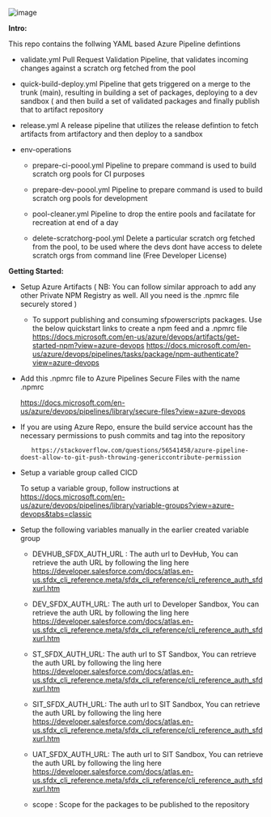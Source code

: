 ![image](https://gblobscdn.gitbook.com/assets%2F-MI39dIf1BuKlg_oSIG_%2F-MersLlsLMydZ6V7hfP-%2F-MersUtb9fBk1m9NMuMc%2Fflowdiagram_revised.png?alt=media&token=b613b0a8-99e3-4702-8f38-033cb1d7700d)


**Intro:**

This repo contains the follwing YAML based Azure Pipeline defintions

-  validate.yml
   Pull Request Validation Pipeline, that validates incoming changes against a scratch org fetched from the pool
   
- quick-build-deploy.yml
   Pipeline that gets triggered on a merge to the trunk (main), resulting in building a set of packages, deploying to a dev sandbox ( and then build a set of validated packages and finally publish that to artifact repository

- release.yml
   A release pipeline that utilizes the release defintion to fetch artifacts from artifactory and then deploy to a sandbox 


- env-operations
  - prepare-ci-poool.yml
     Pipeline to prepare command is used to build scratch org pools for CI purposes

  - prepare-dev-poool.yml
     Pipeline to prepare command is used to build scratch org pools for development
   
  - pool-cleaner.yml
     Pipeline to drop the entire pools and facilatate for recreation at end of a day

  - delete-scratchorg-pool.yml
     Delete a particular scratch org fetched from the pool, to be used where the devs dont have access to delete scratch orgs from command line (Free Developer License) 

**Getting Started:**

- Setup Azure Artifacts ( NB: You can follow similar approach to add any other Private NPM Registry as well. All you need is the .npmrc file securely stored )

  - To support publishing and consuming sfpowerscripts packages. Use the below quickstart links to create a npm feed and a .npmrc file
     https://docs.microsoft.com/en-us/azure/devops/artifacts/get-started-npm?view=azure-devops 
     https://docs.microsoft.com/en-us/azure/devops/pipelines/tasks/package/npm-authenticate?view=azure-devops

- Add this .npmrc file to Azure Pipelines Secure Files with the name .npmrc 
   
     https://docs.microsoft.com/en-us/azure/devops/pipelines/library/secure-files?view=azure-devops

- If you are using Azure Repo, ensure the build service account has the necessary permissions to push commits and tag into the repository

         https://stackoverflow.com/questions/56541458/azure-pipeline-doest-allow-to-git-push-throwing-genericcontribute-permission
   

- Setup a variable group  called CICD 

   To setup a variable group, follow instructions at 
   https://docs.microsoft.com/en-us/azure/devops/pipelines/library/variable-groups?view=azure-devops&tabs=classic

- Setup the following variables manually in the earlier created variable group

  - DEVHUB_SFDX_AUTH_URL   : The auth url to DevHub, You can retrieve the auth URL by following the ling here https://developer.salesforce.com/docs/atlas.en-us.sfdx_cli_reference.meta/sfdx_cli_reference/cli_reference_auth_sfdxurl.htm

  - DEV_SFDX_AUTH_URL: The auth url to Developer Sandbox, You can retrieve the auth URL by following the ling here https://developer.salesforce.com/docs/atlas.en-us.sfdx_cli_reference.meta/sfdx_cli_reference/cli_reference_auth_sfdxurl.htm

  - ST_SFDX_AUTH_URL: The auth url to ST Sandbox, You can retrieve the auth URL by following the ling here https://developer.salesforce.com/docs/atlas.en-us.sfdx_cli_reference.meta/sfdx_cli_reference/cli_reference_auth_sfdxurl.htm

  - SIT_SFDX_AUTH_URL: The auth url to SIT Sandbox, You can retrieve the auth URL by following the ling here https://developer.salesforce.com/docs/atlas.en-us.sfdx_cli_reference.meta/sfdx_cli_reference/cli_reference_auth_sfdxurl.htm

   - UAT_SFDX_AUTH_URL: The auth url to SIT Sandbox, You can retrieve the auth URL by following the ling here https://developer.salesforce.com/docs/atlas.en-us.sfdx_cli_reference.meta/sfdx_cli_reference/cli_reference_auth_sfdxurl.htm
 
   -  scope : Scope for the packages to be published to the repository 


